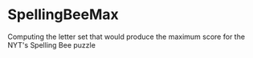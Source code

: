 # SpellingBeeMax
Computing the letter set that would produce the maximum score for the NYT's Spelling Bee puzzle
